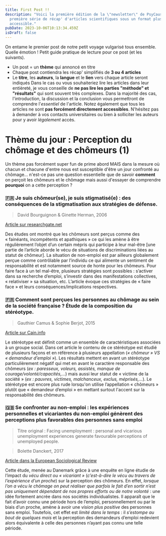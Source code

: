 ```yaml
---
title: First Post !!
description: "Voici la première édition de la \"newsletter\" de PsyCausette : la
  première série de récap' d'articles scientifiques sous un format plus
  accessible."
pubDate: 2023-10-06T10:13:34.459Z
isDraft: false
---
```

On entame le premier post de notre petit voyage vulgarisé tous ensemble. Quelle émotion ! Petit guide pratique de lecture pour ce post (et les suivants).

* Un post = un **thème** qui annoncé en titre
* Chaque post contiendra les récap' simplifiés de **3 ou 4 articles**
* Le **titre**, les **auteurs**, la **langue** et le **lien** vers chaque article seront indiqués
  Dans le cas ou vous souhaiteriez lire les articles dans leur entièreté, je vous conseille de **ne pas lire les parties "méthode" et "résultats"** qui sont souvent très complexes. Dans la majorité des cas, l'introduction, la discussion et la conclusion vous permettront de comprendre l'*essentiel* de l'article.
  Notez également que tous les articles ne sont **pas forcément directement accessibles**. N'hésitez pas à demander à vos contacts universitaires ou bien à solliciter les auteurs pour y avoir *légalement* accès.

# Thème du jour : Perception du chômage et des chômeurs (1)

Un thème pas forcément super fun de prime abord MAIS dans la mesure où chacun et chacune d'entre nous est susceptible d'être un jour confronté au chômage... n'est-ce pas une question essentielle que de savoir **comment** on perçoit les chômeurs et le chômage mais aussi d'essayer de comprendre **pourquoi** on a cette perception ?

### 🇫🇷 Je suis chômeur(se), je suis stigmatisé(e) : des conséquences de la stigmatisation aux stratégies de défense.

> David Bourguignon & Ginette Herman, 2006

[Article sur researchgate.net](https://www.researchgate.net/publication/234072080_Je_suis_chomeurse_je_suis_stigmatisee_Des_consequences_de_la_stigmatisation_aux_strategies_de_defense_de_soi/link/09e4150ed331bc35ae000000/download)

Des études ont montré que les chômeurs sont perçus comme des « fainéants, incompétents et apathiques » ce qui les amène à être régulièrement l’objet d’un certain mépris qui participe à leur mal-être \[une partie de l’article aborde le vécu de situations de discriminations liées au statut de chômeur]. La situation de non-emploi est par ailleurs globalement perçue comme contrôlable par
l’individu ce qui alimente un sentiment de responsabilité et est notamment source de honte pour les chômeurs. Pour faire face à un tel mal-être, plusieurs stratégies sont possibles : s’activer dans sa recherche d’emploi, s’investir dans des manifestations collectives, « relativiser » sa situation, etc. L’article évoque ces stratégies de « faire face » et leurs conséquences/implications respectives.

### 🇫🇷 Comment sont perçues les personnes au chômage au sein de la société française ? Étude de la composition du stéréotype.

> Gauthier Camus & Sophie Berjot, 2015

[Article sur Cain.info](https://www.cairn.info/revue-les-cahiers-internationaux-de-psychologie-sociale-2015-1-page-53.html)

Le stéréotype est définit comme un ensemble de caractéristiques associées à un groupe social. Dans cet article le contenu de ce stéréotype est étudié de plusieurs façons et en référence à plusieurs appellation (*« chômeur » VS « demandeur d’emploi »*). Les résultats mettent en avant un stéréotype particulièrement négatif qui met en avant le caractère responsable des chômeurs (*ex : paresseux, voleurs, assistés, manque de courage/volonté/capacités,…*) mais aussi leur statut de « victime de la société » (*ex : pauvres, victimes, malchanceux, exclus, méprisés,…*). Le stéréotype est encore plus rude lorsqu'on utilise l’appellation « chômeurs » plutôt que « demandeur d’emploi » en mettant surtout l'accent sur la responsabilité des chômeurs.

### 🇬🇧 Se confronter au non-emploi : les expériences personnelles et vicariantes du non-emploi génèrent des perceptions plus favorables des personnes sans emploi
> Titre original : Facing unemployment : personal and vicarious unemployment experiences generate favourable perceptions of unemployed people.

> Bolette Danckert, 2017

[Article dans la  European Sociological Review](https://doi.org/10.1093/esr/jcx076)

Cette étude, menée au Danemark grâce à une enquête en ligne étudie de l’impact du *vécu direct ou « vicariant »* (_c’est-à-dire le vécu au travers de l’expérience d’un proche_) sur la perception des chômeurs. En effet, *lorsque l’on a vécu le chômage on peut réaliser que parfois le fait d’en sortir n’est pas uniquement dépendant de nos propres efforts ou de notre volonté* : une idée fortement ancrée dans nos sociétés individualistes. Il apparaît que le fait d’avoir connu une période hors de l’emploi, personnellement ou par le biais d’un proche, amène à avoir une *vision plus positive* des personnes sans emploi. Toutefois, cet effet est *limité dans le temps* : il *s’estompe au bout de quelques mois* et la perception des demandeurs d’emploi redevient alors équivalente à celle des personnes n’ayant pas connu une telle période.